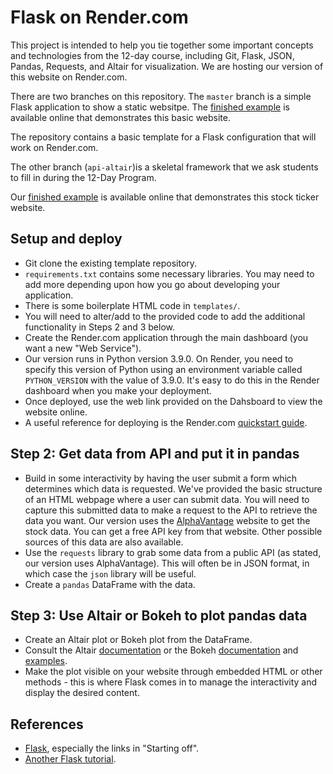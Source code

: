 # Flask on Render.com 

This project is intended to help you tie together some important concepts and technologies from the 12-day course, including Git, Flask, JSON, Pandas, Requests, and Altair for visualization.  We are hosting our version of this website on Render.com.

There are two branches on this repository.  The `master` branch is a simple Flask application to show a static websitpe.  The [finished example](https://flask-framework.onrender.com) is available online that demonstrates this basic website.

The repository contains a basic template for a Flask configuration that will work on Render.com.

The other branch (`api-altair`)is a skeletal framework that we ask students to fill in during the 12-Day Program.  

Our [finished example](https://flask-framework-ticker.onrender.com/) is available 
online that demonstrates this stock ticker website.

## Setup and deploy
- Git clone the existing template repository.
- `requirements.txt` contains some necessary libraries.  You may need to add more depending upon
how you go about developing your application.
- There is some boilerplate HTML code in `templates/`.
- You will need to alter/add to the provided code to add the additional functionality in Steps 2 and 3 below.  
- Create the Render.com application through the main dashboard (you want a new "Web Service").
- Our version runs in Python version 3.9.0.  On Render, you need to specify this version of Python using
an environment variable called `PYTHON_VERSION` with the value of 3.9.0.  It's easy to do this in the 
Render dashboard when you make your deployment.  
- Once deployed, use the web link provided on the Dahsboard to view the website online.  
- A useful reference for deploying is the Render.com [quickstart guide](https://render.com/docs/deploy-flask).

## Step 2: Get data from API and put it in pandas
- Build in some interactivity by having the user submit a form which determines which data is requested.  We've provided the basic structure of an HTML webpage where a user can submit data.  You will need to capture this submitted data to make a request to the API to retrieve the data you want.  Our version uses the [AlphaVantage](https://www.alphavantage.co/) website to get the stock data.  You can get a free API key from that website.  Other possible sources of this data are also available.    
- Use the `requests` library to grab some data from a public API (as stated, our version uses AlphaVantage). This will
  often be in JSON format, in which case the `json` library will be useful.
- Create a `pandas` DataFrame with the data.

## Step 3: Use Altair or Bokeh to plot pandas data
- Create an Altair plot or Bokeh plot from the DataFrame.
- Consult the Altair [documentation](https://altair-viz.github.io/) or the 
  Bokeh [documentation](http://bokeh.pydata.org/en/latest/docs/user_guide/embed.html)
  and [examples](https://github.com/bokeh/bokeh/tree/master/examples/embed).
- Make the plot visible on your website through embedded HTML or other methods - this is where Flask comes in to manage the interactivity and display the desired content.

## References
- [Flask](https://realpython.com/blog/python/python-web-applications-with-flask-part-i/), especially the links in "Starting off". 
- [Another Flask tutorial](https://github.com/bev-a-tron/MyFlaskTutorial).
